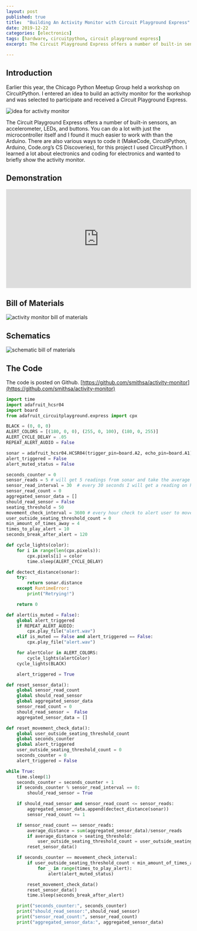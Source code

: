 ```yaml
---
layout: post
published: true
title:  "Building An Activity Monitor with Circuit Playground Express"
date: 2019-12-22
categories: [electronics]
tags: [hardware, circuitpython, circuit playground express]
excerpt: The Circuit Playground Express offers a number of built-in sensors, an accelerometer, LEDs, and buttons. You can do a lot with just the microcontroller itself and I found it much easier to work with than the Arduino.

---
```


## Introduction

Earlier this year, the Chicago Python Meetup Group held a workshop on CircuitPython. I entered an idea to build an activity monitor for the workshop and was selected to participate and received a Circuit Playground Express.

<img src="{{site.url}}/assets/src/images/blog/activity-monitor/tweet.jpg" alt="idea for activity monitor" />

The Circuit Playground Express offers a number of built-in sensors, an accelerometer, LEDs, and buttons. You can do a lot with just the microcontroller itself and I found it much easier to work with than the Arduino. There are also various ways to code it (MakeCode, CircuitPython, Arduino, Code.org’s CS Discoveries), for this project I used CircuitPython. I learned a lot about electronics and coding for electronics and wanted to briefly show the activity monitor.

## Demonstration
<iframe width="100%" height="270" src="https://www.youtube.com/embed/pb1g1a4TTLI" frameborder="0" allow="accelerometer; autoplay; encrypted-media; gyroscope; picture-in-picture" allowfullscreen></iframe>

## Bill of Materials
<img src="{{site.url}}/assets/src/images/blog/activity-monitor/bill of materials.jpg" alt="activity monitor bill of materials" />

## Schematics
<img src="{{site.url}}/assets/src/images/blog/activity-monitor/schematic.jpg" alt="schematic bill of materials" />

## The Code
The code is posted on Github. [https://github.com/smithsa/activity-monitor](https://github.com/smithsa/activity-monitor)

``` python
import time
import adafruit_hcsr04
import board
from adafruit_circuitplayground.express import cpx

BLACK = (0, 0, 0)
ALERT_COLORS = [(180, 0, 0), (255, 0, 100), (180, 0, 255)]
ALERT_CYCLE_DELAY = .05
REPEAT_ALERT_AUDIO = False

sonar = adafruit_hcsr04.HCSR04(trigger_pin=board.A2, echo_pin=board.A1)
alert_triggered = False
alert_muted_status = False

seconds_counter = 0
sensor_reads = 5 # will get 5 readings from sonar and take the average
sensor_read_interval = 30  # every 30 seconds I will get a reading on how far a user is away
sensor_read_count = 0
aggregated_sensor_data = []
should_read_sensor = False
seating_threshold = 50
movement_check_interval = 3600 # every hour check to alert user to moves
user_outside_seating_threshold_count = 0
min_amount_of_times_away = 4
times_to_play_alert = 10
seconds_break_after_alert = 120

def cycle_lights(color):
    for i in range(len(cpx.pixels)):
        cpx.pixels[i] = color
        time.sleep(ALERT_CYCLE_DELAY)

def dectect_distance(sonar):
    try:
        return sonar.distance
    except RuntimeError:
        print("Retrying!")

    return 0

def alert(is_muted = False):
    global alert_triggered
    if REPEAT_ALERT_AUDIO:
        cpx.play_file("alert.wav")
    elif is_muted == False and alert_triggered == False:
        cpx.play_file("alert.wav")

    for alertColor in ALERT_COLORS:
        cycle_lights(alertColor)
    cycle_lights(BLACK)

    alert_triggered = True

def reset_sensor_data():
    global sensor_read_count
    global should_read_sensor
    global aggregated_sensor_data
    sensor_read_count = 0
    should_read_sensor =  False
    aggregated_sensor_data = []

def reset_movement_check_data():
    global user_outside_seating_threshold_count
    global seconds_counter
    global alert_triggered
    user_outside_seating_threshold_count = 0
    seconds_counter = 0
    alert_triggered = False

while True:
    time.sleep(1)
    seconds_counter = seconds_counter + 1
    if seconds_counter % sensor_read_interval == 0:
        should_read_sensor = True

    if should_read_sensor and sensor_read_count <= sensor_reads:
        aggregated_sensor_data.append(dectect_distance(sonar))
        sensor_read_count += 1

    if sensor_read_count == sensor_reads:
        average_distance = sum(aggregated_sensor_data)/sensor_reads
        if average_distance > seating_threshold:
            user_outside_seating_threshold_count = user_outside_seating_threshold_count + 1
        reset_sensor_data()

    if seconds_counter == movement_check_interval:
        if user_outside_seating_threshold_count < min_amount_of_times_away:
            for _ in range(times_to_play_alert):
                alert(alert_muted_status)

        reset_movement_check_data()
        reset_sensor_data()
        time.sleep(seconds_break_after_alert)

    print("seconds_counter:", seconds_counter)
    print("should_read_sensor:",should_read_sensor)
    print("sensor_read_count:", sensor_read_count)
    print("aggregated_sensor_data:", aggregated_sensor_data)
```